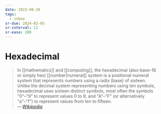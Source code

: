 ```yaml
---
date: 2023-08-26
tags:
  - inbox
sr-due: 2024-02-05
sr-interval: 11
sr-ease: 280
---
```

# Hexadecimal

> In [[mathematics]] and [[computing]], the hexadecimal
> (also base-16 or simply hex) [[number|numeral]] system is a positional numeral
> system that represents numbers using a radix (base) of sixteen. Unlike the
> decimal system representing numbers using ten symbols, hexadecimal uses
> sixteen distinct symbols, most often the symbols "0"–"9" to represent values 0
> to 9, and "A"–"F" (or alternatively "a"–"f") to represent values from ten to
> fifteen.\
> — <cite>[Wikipedia](https://en.wikipedia.org/wiki/Hexadecimal)</cite>
